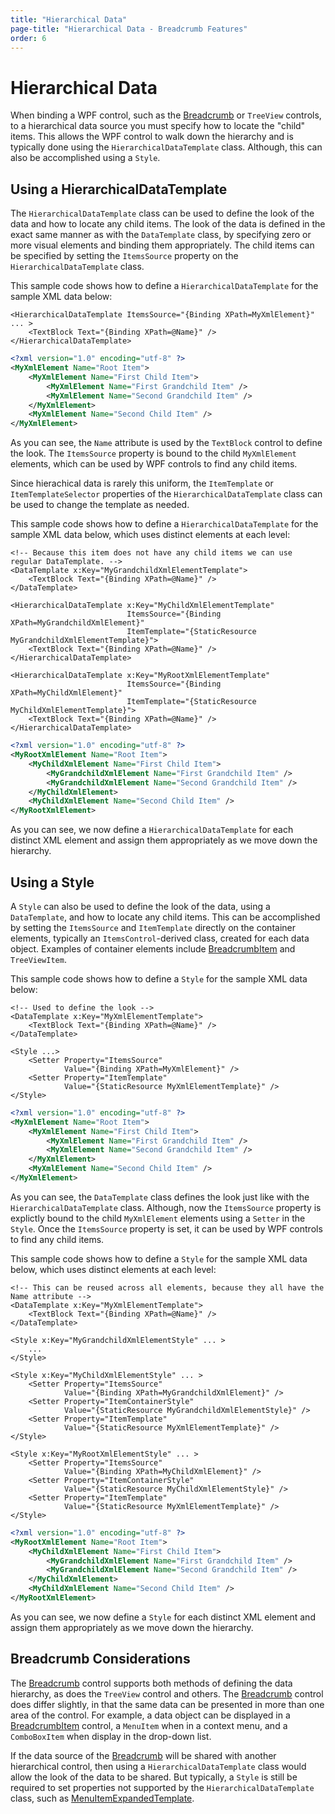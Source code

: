 ```yaml
---
title: "Hierarchical Data"
page-title: "Hierarchical Data - Breadcrumb Features"
order: 6
---
```

# Hierarchical Data

When binding a WPF control, such as the [Breadcrumb](xref:@ActiproUIRoot.Controls.Navigation.Breadcrumb) or `TreeView` controls, to a hierarchical data source you must specify how to locate the "child" items. This allows the WPF control to walk down the hierarchy and is typically done using the `HierarchicalDataTemplate` class. Although, this can also be accomplished using a `Style`.

## Using a HierarchicalDataTemplate

The `HierarchicalDataTemplate` class can be used to define the look of the data and how to locate any child items. The look of the data is defined in the exact same manner as with the `DataTemplate` class, by specifying zero or more visual elements and binding them appropriately. The child items can be specified by setting the `ItemsSource` property on the `HierarchicalDataTemplate` class.

This sample code shows how to define a `HierarchicalDataTemplate` for the sample XML data below:

```xaml
<HierarchicalDataTemplate ItemsSource="{Binding XPath=MyXmlElement}" ... >
	<TextBlock Text="{Binding XPath=@Name}" />
</HierarchicalDataTemplate>
```

```xml
<?xml version="1.0" encoding="utf-8" ?>
<MyXmlElement Name="Root Item">
	<MyXmlElement Name="First Child Item">
		<MyXmlElement Name="First Grandchild Item" />
		<MyXmlElement Name="Second Grandchild Item" />
	</MyXmlElement>
	<MyXmlElement Name="Second Child Item" />
</MyXmlElement>
```

As you can see, the `Name` attribute is used by the `TextBlock` control to define the look. The `ItemsSource` property is bound to the child `MyXmlElement` elements, which can be used by WPF controls to find any child items.

Since hierachical data is rarely this uniform, the `ItemTemplate` or `ItemTemplateSelector` properties of the `HierarchicalDataTemplate` class can be used to change the template as needed.

This sample code shows how to define a `HierarchicalDataTemplate` for the sample XML data below, which uses distinct elements at each level:

```xaml
<!-- Because this item does not have any child items we can use regular DataTemplate. -->
<DataTemplate x:Key="MyGrandchildXmlElementTemplate">
	<TextBlock Text="{Binding XPath=@Name}" />
</DataTemplate>

<HierarchicalDataTemplate x:Key="MyChildXmlElementTemplate"
                          ItemsSource="{Binding XPath=MyGrandchildXmlElement}"
                          ItemTemplate="{StaticResource MyGrandchildXmlElementTemplate}">
	<TextBlock Text="{Binding XPath=@Name}" />
</HierarchicalDataTemplate>

<HierarchicalDataTemplate x:Key="MyRootXmlElementTemplate"
                          ItemsSource="{Binding XPath=MyChildXmlElement}"
                          ItemTemplate="{StaticResource MyChildXmlElementTemplate}">
	<TextBlock Text="{Binding XPath=@Name}" />
</HierarchicalDataTemplate>
```

```xml
<?xml version="1.0" encoding="utf-8" ?>
<MyRootXmlElement Name="Root Item">
	<MyChildXmlElement Name="First Child Item">
		<MyGrandchildXmlElement Name="First Grandchild Item" />
		<MyGrandchildXmlElement Name="Second Grandchild Item" />
	</MyChildXmlElement>
	<MyChildXmlElement Name="Second Child Item" />
</MyRootXmlElement>
```

As you can see, we now define a `HierarchicalDataTemplate` for each distinct XML element and assign them appropriately as we move down the hierarchy.

## Using a Style

A `Style` can also be used to define the look of the data, using a `DataTemplate`, and how to locate any child items. This can be accomplished by setting the `ItemsSource` and `ItemTemplate` directly on the container elements, typically an `ItemsControl`-derived class, created for each data object. Examples of container elements include [BreadcrumbItem](xref:@ActiproUIRoot.Controls.Navigation.BreadcrumbItem) and `TreeViewItem`.

This sample code shows how to define a `Style` for the sample XML data below:

```xaml
<!-- Used to define the look -->
<DataTemplate x:Key="MyXmlElementTemplate">
	<TextBlock Text="{Binding XPath=@Name}" />
</DataTemplate>

<Style ...>
	<Setter Property="ItemsSource"
	        Value="{Binding XPath=MyXmlElement}" />
	<Setter Property="ItemTemplate"
	        Value="{StaticResource MyXmlElementTemplate}" />
</Style>
```

```xml
<?xml version="1.0" encoding="utf-8" ?>
<MyXmlElement Name="Root Item">
	<MyXmlElement Name="First Child Item">
		<MyXmlElement Name="First Grandchild Item" />
		<MyXmlElement Name="Second Grandchild Item" />
	</MyXmlElement>
	<MyXmlElement Name="Second Child Item" />
</MyXmlElement>
```

As you can see, the `DataTemplate` class defines the look just like with the `HierarchicalDataTemplate` class. Although, now the `ItemsSource` property is explictly bound to the child `MyXmlElement` elements using a `Setter` in the `Style`. Once the `ItemsSource` property is set, it can be used by WPF controls to find any child items.

This sample code shows how to define a `Style` for the sample XML data below, which uses distinct elements at each level:

```xaml
<!-- This can be reused across all elements, because they all have the Name attribute -->
<DataTemplate x:Key="MyXmlElementTemplate">
	<TextBlock Text="{Binding XPath=@Name}" />
</DataTemplate>

<Style x:Key="MyGrandchildXmlElementStyle" ... >
	...
</Style>

<Style x:Key="MyChildXmlElementStyle" ... >
	<Setter Property="ItemsSource"
	        Value="{Binding XPath=MyGrandchildXmlElement}" />
	<Setter Property="ItemContainerStyle"
	        Value="{StaticResource MyGrandchildXmlElementStyle}" />
	<Setter Property="ItemTemplate"
	        Value="{StaticResource MyXmlElementTemplate}" />
</Style>

<Style x:Key="MyRootXmlElementStyle" ... >
	<Setter Property="ItemsSource"
	        Value="{Binding XPath=MyChildXmlElement}" />
	<Setter Property="ItemContainerStyle"
	        Value="{StaticResource MyChildXmlElementStyle}" />
	<Setter Property="ItemTemplate"
	        Value="{StaticResource MyXmlElementTemplate}" />
</Style>
```

```xml
<?xml version="1.0" encoding="utf-8" ?>
<MyRootXmlElement Name="Root Item">
	<MyChildXmlElement Name="First Child Item">
		<MyGrandchildXmlElement Name="First Grandchild Item" />
		<MyGrandchildXmlElement Name="Second Grandchild Item" />
	</MyChildXmlElement>
	<MyChildXmlElement Name="Second Child Item" />
</MyRootXmlElement>
```

As you can see, we now define a `Style` for each distinct XML element and assign them appropriately as we move down the hierarchy.

## Breadcrumb Considerations

The [Breadcrumb](xref:@ActiproUIRoot.Controls.Navigation.Breadcrumb) control supports both methods of defining the data hierarchy, as does the `TreeView` control and others. The [Breadcrumb](xref:@ActiproUIRoot.Controls.Navigation.Breadcrumb) control does differ slightly, in that the same data can be presented in more than one area of the control. For example, a data object can be displayed in a [BreadcrumbItem](xref:@ActiproUIRoot.Controls.Navigation.BreadcrumbItem) control, a `MenuItem` when in a context menu, and a `ComboBoxItem` when display in the drop-down list.

If the data source of the [Breadcrumb](xref:@ActiproUIRoot.Controls.Navigation.Breadcrumb) will be shared with another hierarchical control, then using a `HierarchicalDataTemplate` class would allow the look of the data to be shared. But typically, a `Style` is still be required to set properties not supported by the `HierarchicalDataTemplate` class, such as [MenuItemExpandedTemplate](xref:@ActiproUIRoot.Controls.Navigation.Breadcrumb.MenuItemExpandedTemplate).
